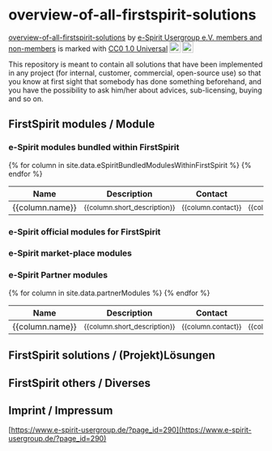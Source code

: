 # overview-of-all-firstspirit-solutions

<p xmlns:cc="http://creativecommons.org/ns#" xmlns:dct="http://purl.org/dc/terms/"><a property="dct:title" rel="cc:attributionURL" href="https://github.com/e-Spirit-Usergroup/overview-of-all-firstspirit-solutions">overview-of-all-firstspirit-solutions</a> by <a rel="cc:attributionURL dct:creator" property="cc:attributionName" href="https://github.com/e-Spirit-Usergroup">e-Spirit Usergroup e.V. members and non-members</a> is marked with <a href="http://creativecommons.org/publicdomain/zero/1.0?ref=chooser-v1" target="_blank" rel="license noopener noreferrer" style="display:inline-block;"> CC0 1.0 Universal<img style="height:22px!important;margin-left:3px;vertical-align:text-bottom;" src="https://mirrors.creativecommons.org/presskit/icons/cc.svg?ref=chooser-v1"><img style="height:22px!important;margin-left:3px;vertical-align:text-bottom;" src="https://mirrors.creativecommons.org/presskit/icons/zero.svg?ref=chooser-v1"></a></p>

This repository is meant to contain all solutions that have been implemented in any project (for internal, customer, commercial, open-source use) so that you know at first sight that somebody has done something beforehand, and you have the possibility to ask him/her about advices, sub-licensing, buying and so on.

## FirstSpirit modules / Module

### e-Spirit modules bundled within FirstSpirit

<table>
<thead>
<tr class="header">
    <th style="width: 10%;">Name</th>
    <th style="width: 60%;">Description</th>
    <th style="width: 10%;">Contact</th>
    <th style="width: 10%;">Type</th>
    <th style="width: 10%;">Link(s)</th>
</tr>
</thead>
<tbody>
{% for column in site.data.eSpiritBundledModulesWithinFirstSpirit %}
  <tr>
     <td markdown="span">{{column.name}}</td>
     <td style="font-size: smaller;" markdown="span">{{column.short_description}}</td>
     <td style="font-size: smaller;" markdown="span">{{column.contact}}</td>
     <td style="font-size: smaller;" markdown="span">{{column.type}}</td>
     <td style="font-size: smaller;" markdown="span">{{column.links}}</td>
  </tr>
{% endfor %}
</tbody>
</table>

### e-Spirit official modules for FirstSpirit

### e-Spirit market-place modules

### e-Spirit Partner modules

<table>
<thead>
<tr class="header">
    <th style="width: 10%;">Name</th>
    <th style="width: 60%;">Description</th>
    <th style="width: 10%;">Contact</th>
    <th style="width: 10%;">Type</th>
    <th style="width: 10%;">Link(s)</th>
</tr>
</thead>
<tbody>
{% for column in site.data.partnerModules %}
  <tr>
     <td markdown="span">{{column.name}}</td>
     <td style="font-size: smaller;" markdown="span">{{column.short_description}}</td>
     <td style="font-size: smaller;" markdown="span">{{column.contact}}</td>
     <td style="font-size: smaller;" markdown="span">{{column.type}}</td>
     <td style="font-size: smaller;" markdown="span">{{column.links}}</td>
  </tr>
{% endfor %}
</tbody>
</table>

## FirstSpirit solutions / (Projekt)Lösungen

## FirstSpirit others / Diverses

## Imprint / Impressum

[https://www.e-spirit-usergroup.de/?page_id=290](https://www.e-spirit-usergroup.de/?page_id=290)
